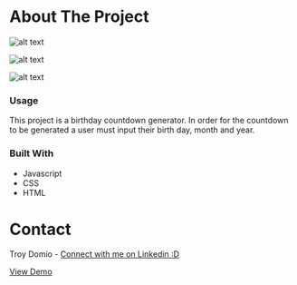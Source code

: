 # About The Project
![alt text](https://live.staticflickr.com/65535/51605158938_5d4ab01161_b.jpg)

![alt text](https://live.staticflickr.com/65535/51606036175_f85903115f_b.jpg)

![alt text](https://live.staticflickr.com/65535/51605823710_4992c91dc8_b.jpg)



### Usage

This project is a birthday countdown generator. In order for the countdown to be generated a user must input their birth day, month and year. 


### Built With
* Javascript
* CSS
* HTML


# Contact
Troy Domio - <a href="https://www.linkedin.com/in/troydomio/" target="_blank">Connect with me on Linkedin :D </a>

<a href="https://troydomio.github.io/birthdaycountdowntimer/" target="_blank">View Demo</a>
